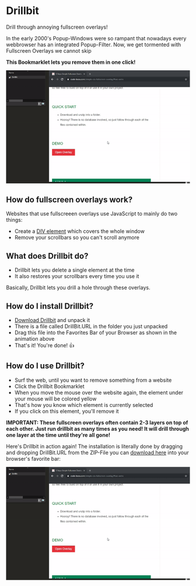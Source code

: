 # Drillbit
Drill through annoying fullscreen overlays!

In the early 2000's Popup-Windows were so rampant that nowadays every webbrowser has an integrated Popup-Filter.
Now, we get tormented with Fullscreen Overlays we cannot skip

**This Bookmarklet lets you remove them in one click!**

![Drillbit Demo](https://github.com/johnnyawesome/Drillbit/blob/master/DrillBitDemo.gif)

## How do  fullscreen overlays work?

Websites that use fullscreeen overlays use JavaScript to mainly do two things:

- Create a [DIV element](https://www.w3schools.com/tags/tag_div.asp) which covers the whole window
- Remove your scrollbars so you can't scroll anymore

## What does Drillbit do?

- Drillbit lets you delete a single element at the time
- It also restores your scrollbars every time you use it

Basically, Drillbit lets you drill a hole through these overlays.

## How do I install Drillbit?

- [Download Drillbit](https://github.com/johnnyawesome/Drillbit/archive/master.zip) and unpack it
- There is a file called DrillBit.URL in the folder you just unpacked
- Drag this file into the Favorites Bar of your Browser as shown in the animation above
- That's it! You're done! 👍

## How do I use Drillbit?

- Surf the web, until you want to remove something from a website
- Click the Drillbit Bookmarklet
- When you move the mouse over the website again, the element under your mouse will be colored yellow
- That's how you know which element is currently selected
- If you click on this element, you'll remove it

__**IMPORTANT: These fullscreen overlays often contain 2-3 layers on top of each other. Just run drillbit as many times as you need! It will drill through one layer at the time until they're all gone!**__

Here's Drillbit in action again! The installation is literally done by dragging and dropping DrillBit.URL from the ZIP-File you can [download here](https://github.com/johnnyawesome/Drillbit/archive/master.zip) into your browser's favorite bar:

![Drillbit Demo](https://github.com/johnnyawesome/Drillbit/blob/master/DrillBitDemo.gif)
